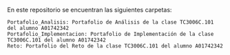 En este repositorio se encuentran las siguientes carpetas:

    Portafolio_Analisis: Portafolio de Análisis de la clase TC3006C.101 del alumno A01742342
    Portafolio_Implementacion: Portafolio de Implementación de la clase TC3006C.101 del alumno A01742342
    Reto: Portafolio del Reto de la clase TC3006C.101 del alumno A01742342
